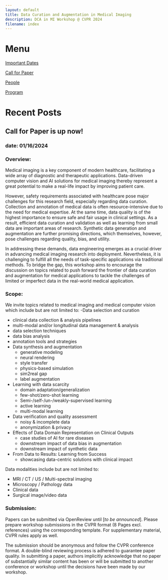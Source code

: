 ```yaml
---
layout: default
title: Data Curation and Augmentation in Medical Imaging
description: DCA in MI Workshop @ CVPR 2024
filename: index
---
```


# Menu

[Important Dates](./important_dates.html)

[Call for Paper](./call_for_paper.html)

[People](./people.html)

[Program](./program.html)


# Recent Posts

## Call for Paper is up now!
### date: 01/16/2024

### Overview:

Medical imaging is a key component of modern healthcare, facilitating a wide array of diagnostic and therapeutic applications. Data-driven computer vision and  AI solutions for medical imaging thereby represent a great potential to make a real-life impact by improving patient care.

However, safety requirements associated with healthcare pose major challenges for this research field, especially regarding data curation. Collection and annotation of medical data is often resource-intensive due to the need for medical expertise. At the same time, data quality is of the highest importance to ensure safe and fair usage in clinical settings. As a result, efficient data curation and validation as well as learning from small data are important areas of research. Synthetic data generation and augmentation are further promising directions, which themselves, however, pose challenges regarding quality, bias, and utility.

In addressing these demands, data engineering emerges as a crucial driver in advancing medical imaging research into deployment. Nevertheless, it is challenging to fulfill all the needs of task-specific applications via traditional methods. To bridge the gap, this workshop aims to encourage the discussion on topics related to push forward the frontier of data curation and augmentation for medical applications to tackle the challenges of limited or imperfect data in the real-world medical application.

### Scope:

We invite topics related to medical imaging and medical computer vision which include but are not limited to:
-Data selection and curation
  - clinical data collection & analysis pipelines
  - multi-modal and/or longitudinal data management & analysis
  - data selection techniques
  - data bias analysis
  - annotation tools and strategies
- Data synthesis and augmentation
  - generative modeling
  - neural rendering
  - style transfer
  - physics-based simulation
  - sim2real gap
  - label augmentation
- Learning with data scarcity
  - domain adaptation/generalization
  - few-shot/zero-shot learning
  - Semi-/self-/un-/weakly-supervised learning
  - active learning
  - multi-modal learning
- Data verification and quality assessment
  - noisy & incomplete data
  - anonymization & privacy
- Effects of Data Domain Representation on Clinical Outputs
  - case studies of AI for rare diseases
  - downstream impact of data bias in augmentation
  - downstream impact of synthetic data
- From Data to Results: Learning from Success
  - showcasing data-centric solutions with clinical impact

Data modalities include but are not limited to:
* MRI / CT / US / Multi-spectral imaging
* Microscopy / Pathology data
* Clinical data
* Surgical image/video data

### Submission:

Papers can be submitted via OpenReview until [_to be announced_]. Please prepare workshop submissions in the CVPR format (8 Pages excl. references) using the corresponding template. For supplementary material, CVPR rules apply as well.

The submission should be anonymous and follow the CVPR conference format. A double-blind reviewing process is adhered to guarantee paper quality. In submitting a paper, authors implicitly acknowledge that no paper of substantially similar content has been or will be submitted to another conference or workshop until the decisions have been made by our workshop.
